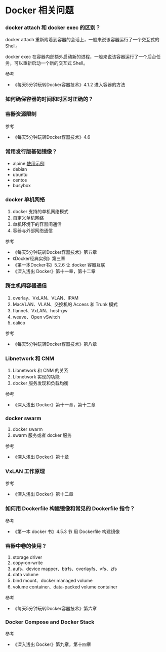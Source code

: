 # Docker 相关问题

### docker attach 和 docker exec 的区别？

docker attach 重新附着到容器的会话上，一般来说该容器运行了一个交互式的 Shell。

docker exec 在容器内部额外启动新的进程，一般来说该容器运行了一个后台任务，可以重新启动一个新的交互式 Shell。

参考 
* 《每天5分钟玩转Docker容器技术》4.1.2 进入容器的方法

### 如何确保容器的时间和时区时正确的？


### 容器资源限制

参考 
* 《每天5分钟玩转Docker容器技术》4.6

### 常用发行版基础镜像？

* alpine [使用示例](https://github.com/nicolaka/netshoot/blob/master/Dockerfile)
* debian
* ubuntu
* centos
* busybox

### docker 单机网络

1. docker 支持的单机网络模式
2. 自定义单机网络
3. 单机环境下的容器间通信
4. 容器与外部网络通信

参考
* 《每天5分钟玩转Docker容器技术》第五章
* 《Docker经典实例》第三章
* 《第一本Docker书》5.2.6 让 docker 容器互联
* 《深入浅出 Docker》第十一章，第十二章

### 跨主机间容器通信

1. overlay、VxLAN、VLAN、IPAM
2. MacVLAN、VLAN、交换机的 Access 和 Trunk 模式
3. flannel、VxLAN、host-gw
4. weave、Open vSwitch
5. calico

参考
* 《每天5分钟玩转Docker容器技术》第八章

### Libnetwork 和 CNM

1. Libnetwork 和 CNM 的关系
2. Libnetwork 实现的功能
3. docker 服务发现和负载均衡

参考
* 《深入浅出 Docker》第十一章，第十二章

### docker swarm
1. docker swarm
2. swarm 服务或者 docker 服务

参考
* 《深入浅出 Docker》第十章



### VxLAN 工作原理

参考

* 《深入浅出 Docker》第十二章


### 如何用 Dockerfile 构建镜像和常见的 Dockerfile 指令？

参考
* 《第一本 docker 书》4.5.3 节 用 Dockerfile 构建镜像


### 容器中卷的使用？

1. storage driver
2. copy-on-write
3. aufs、device mapper、btrfs、overlayfs、vfs、zfs
4. data volume
5. bind mount、docker managed volume
6. volume container、data-packed volume container

参考
* 《每天5分钟玩转Docker容器技术》第六章



### Docker Compose and Docker Stack

参考

* 《深入浅出 Docker》第九章，第十四章

